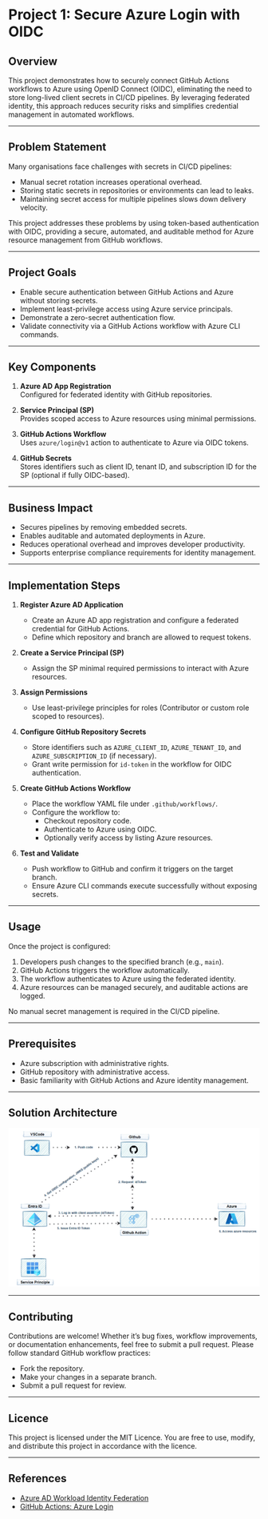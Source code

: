# Project 1: Secure Azure Login with OIDC

## Overview

This project demonstrates how to securely connect GitHub Actions workflows to Azure using OpenID Connect (OIDC), eliminating the need to store long-lived client secrets in CI/CD pipelines. By leveraging federated identity, this approach reduces security risks and simplifies credential management in automated workflows.

---

## Problem Statement

Many organisations face challenges with secrets in CI/CD pipelines:

- Manual secret rotation increases operational overhead.  
- Storing static secrets in repositories or environments can lead to leaks.  
- Maintaining secret access for multiple pipelines slows down delivery velocity.  

This project addresses these problems by using token-based authentication with OIDC, providing a secure, automated, and auditable method for Azure resource management from GitHub workflows.

---

## Project Goals

- Enable secure authentication between GitHub Actions and Azure without storing secrets.  
- Implement least-privilege access using Azure service principals.  
- Demonstrate a zero-secret authentication flow.  
- Validate connectivity via a GitHub Actions workflow with Azure CLI commands.

---

## Key Components

1. **Azure AD App Registration**  
   Configured for federated identity with GitHub repositories.  

2. **Service Principal (SP)**  
   Provides scoped access to Azure resources using minimal permissions.  

3. **GitHub Actions Workflow**  
   Uses `azure/login@v1` action to authenticate to Azure via OIDC tokens.  

4. **GitHub Secrets**  
   Stores identifiers such as client ID, tenant ID, and subscription ID for the SP (optional if fully OIDC-based).  

---

## Business Impact

- Secures pipelines by removing embedded secrets.  
- Enables auditable and automated deployments in Azure.  
- Reduces operational overhead and improves developer productivity.  
- Supports enterprise compliance requirements for identity management.  

---

## Implementation Steps

1. **Register Azure AD Application**  
   - Create an Azure AD app registration and configure a federated credential for GitHub Actions.  
   - Define which repository and branch are allowed to request tokens.  

2. **Create a Service Principal (SP)**  
   - Assign the SP minimal required permissions to interact with Azure resources.  

3. **Assign Permissions**  
   - Use least-privilege principles for roles (Contributor or custom role scoped to resources).  

4. **Configure GitHub Repository Secrets**  
   - Store identifiers such as `AZURE_CLIENT_ID`, `AZURE_TENANT_ID`, and `AZURE_SUBSCRIPTION_ID` (if necessary).  
   - Grant write permission for `id-token` in the workflow for OIDC authentication.  

5. **Create GitHub Actions Workflow**  
   - Place the workflow YAML file under `.github/workflows/`.  
   - Configure the workflow to:  
     - Checkout repository code.  
     - Authenticate to Azure using OIDC.  
     - Optionally verify access by listing Azure resources.  

6. **Test and Validate**  
   - Push workflow to GitHub and confirm it triggers on the target branch.  
   - Ensure Azure CLI commands execute successfully without exposing secrets.  

---

## Usage

Once the project is configured:

1. Developers push changes to the specified branch (e.g., `main`).  
2. GitHub Actions triggers the workflow automatically.  
3. The workflow authenticates to Azure using the federated identity.  
4. Azure resources can be managed securely, and auditable actions are logged.  

No manual secret management is required in the CI/CD pipeline.

---

## Prerequisites

- Azure subscription with administrative rights.  
- GitHub repository with administrative access.  
- Basic familiarity with GitHub Actions and Azure identity management.  

---

## Solution Architecture

![Architecture Diagram](https://github.com/tecknosap/secure-azure-oidc-login/blob/main/asset/oidc-architecture.gif)

---

## Contributing

Contributions are welcome! Whether it’s bug fixes, workflow improvements, or documentation enhancements, feel free to submit a pull request. Please follow standard GitHub workflow practices:

- Fork the repository.  
- Make your changes in a separate branch.  
- Submit a pull request for review.  

---

## Licence

This project is licensed under the MIT Licence. You are free to use, modify, and distribute this project in accordance with the licence.  

---

## References

- [Azure AD Workload Identity Federation](https://learn.microsoft.com/en-us/azure/active-directory/develop/workload-identity-federation-create-trust)  
- [GitHub Actions: Azure Login](https://github.com/Azure/login)
